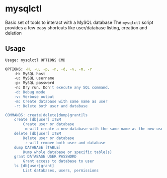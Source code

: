 # mysqlctl

Basic set of tools to interact with a MySQL database
The `mysqlctl` script provides a few easy shortcuts like user/database listing, creation and deletion


## Usage

``` bash
Usage: mysqlctl OPTIONS CMD

OPTIONS: -H, -u, -p, -n, -d, -v, -m, -r
    -H: MySQL host
    -u: MySQL username
    -p: MySQL password
    -n: Dry run. Don't execute any SQL command.
    -d: Debug mode
    -v: Verbose output
    -m: Create database with same name as user
    -r: Delete both user and database

COMMANDS: create|delete|dump|grant|ls
    create [db|user] ITEM
        Create user or database
        -m will create a new database with the same name as the new user
    delete [db|user] ITEM
        Delete user or database
        -r will remove both user and database
    dump DATABASE [TABLE]
        Dump whole database or specific table(s)
    grant DATABASE USER PASSWORD
        Grant access to database to user
    ls [db|user|grant]
        List databases, users, permissions
```
